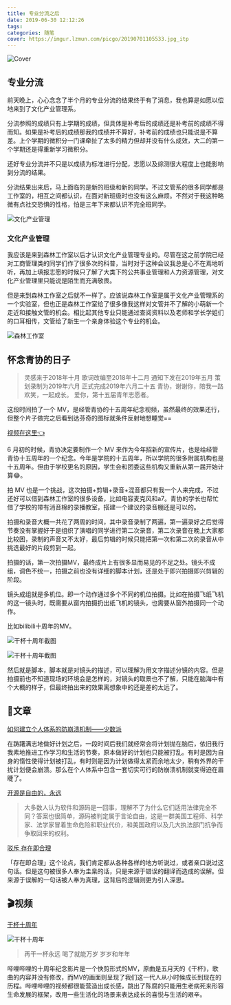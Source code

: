 ```yaml
---
title: 专业分流之后
date: 2019-06-30 12:12:26
tags: 
categories: 随笔
cover: https://imgur.lzmun.com/picgo/20190701105533.jpg_itp
---
```

![Cover](https://imgur.lzmun.com/picgo/20190701105533.jpg_itp)

## 专业分流

前天晚上，心心念念了半个月的专业分流的结果终于有了消息，我也算是如愿以偿地来到了文化产业管理系。

分流参照的成绩只有上学期的成绩，但具体是补考后的成绩还是补考前的成绩不得而知。如果是补考后的成绩那我的成绩并不算好，补考前的成绩也只能说是不算差。上个学期的微积分一门课牵扯了太多的精力但却并没有什么成效，大二的第一个学期还是得重新学习微积分。

还好专业分流并不只是以成绩为标准进行分配，志愿以及综测很大程度上也能影响到分流的结果。

分流结果出来后，马上面临的是新的班级和新的同学。不过文管系的很多同学都是工作室的，相互之间都认识，在面对新班级时也没有这么麻烦。不然对于我这种略微有点社交恐惧的性格，怕是三年下来都认识不完全班同学。

![文化产业管理](https://imgur.lzmun.com/picgo/20190630234220.jpg_itp)

### 文化产业管理

我应该是来到森林工作室以后才认识文化产业管理专业的。尽管在这之前学院已经对工商管理类的同学们作了很多次的科普，当时对于这种会议我总是心不在焉地听听，再加上填报志愿的时候只了解了大类下的公共事业管理和人力资源管理，对文化产业管理里只能说是陌生而充满敬畏。

但是来到森林工作室之后就不一样了。应该说森林工作室是属于文化产业管理系的一个实验室，但也正是森林工作室给了很多像我这样对文管并不了解的小萌新一个走近和接触文管的机会。相比起其他专业只能通过查阅资料以及老师和学长学姐们的口耳相传，文管给了新生一个亲身体验这个专业的机会。

![森林工作室](https://imgur.lzmun.com/picgo/20190701012557.jpg_itp)

## 怀念青协的日子

> 灵感来于2018年十月
> 歌词改编至2018年十二月
> 通知下发在2019年五月
> 策划录制为2019年六月
> 正式完成2019年六月二十五
> 青协，谢谢你，陪我一路欢笑，一起成长。
> 爱你，第十五届青年志愿者。

这段时间拍了一个 MV，是经管青协的十五周年纪念视频，虽然最终的效果还行，但整个片子做完之后看到达芬奇的图标就条件反射地想睡觉==

[视频在这里👈](https://www.bilibili.com/video/av56764936/)

6 月初的时候，青协决定要制作一个 MV 来作为今年招新的宣传片，也是给经管青协十五周年的一个纪念。今年是学院的十五周年，所以学院的很多附属机构也是十五周年。但由于学校更名的原因，学生会和团委这些机构又重新从第一届开始计算😂。

拍 MV 也是一个挑战，这次拍摄+剪辑+录音+混音都只有我一个人来完成，不过还好可以借到森林工作室的很多设备，比如电容麦克风和a7。青协的学长也帮忙借了学校的带有消音棉的录播教室，搭建一个建议的录音棚还是可以的。

拍摄和录音大概一共花了两周的时间，其中录音录制了两遍，第一遍录好之后觉得节奏没有掌握好于是组织了演唱的同学进行第二次录音，第二次录音在晚上大家都比较困，录制的声音又不太好，最后剪辑的时候只能把第一次和第二次的录音从中挑选最好的片段剪到一起。

拍摄的话，第一次拍摄MV，最终成片上有很多显而易见的不足之处。镜头不成组，调色不统一，拍摄之前也没有详细的脚本计划，还是处于即兴拍摄即兴剪辑的阶段。

镜头成组就是多机位。即一个动作通过多个不同的机位拍摄。比如在拍摄飞纸飞机的这一镜头时，既需要从窗内拍摄扔出纸飞机的镜头，也需要从窗外拍摄同一个动作。

比如bilibili十周年的MV。

![干杯十周年截图](https://imgur.lzmun.com/picgo/20190701004250.png_itp)

![干杯十周年截图](https://imgur.lzmun.com/picgo/20190701004403.png_itp)

然后就是脚本，脚本就是对镜头的描述，可以理解为用文字描述分镜的内容。但是拍摄前也不知道现场的环境会是怎样的，对镜头的取景也不了解，只能在脑海中有个大概的样子，但最终拍出来的效果离想象中的还是差的太远了。

## 📜文章

[如何建立个人体系的防崩溃机制——少数派](https://sspai.com/post/55341)

在踌躇满志地做好计划之后，一段时间后我们就经常会将计划抛在脑后，依旧我行我素地推进工作学习和生活的节奏，原本做好的计划也只能被打乱。有时是因为自身的惰性使得计划被打乱，有时则是因为计划做得太紧而余地太少，稍有外界的干扰计划便会崩溃。那么在个人体系中包含一套切实可行的防崩溃机制就变得迫在眉睫了。

[开源是自由的，永远](https://jhuo.ca/post/opensource_freedom_forever/)

> 大多数人认为软件和源码是一回事，理解不了为什么它们适用法律完全不同？答案也很简单，源码被判定属于言论自由，这是一群美国工程师、科学家、法学家冒着生命危险和职业代价，和美国政府以及几大执法部门抗争而争取回来的权利。

[驳斥 存在即合理](https://www.itypen.com/2019/06/25/refuting-existence-is-reasonable/)

「存在即合理」这个论点，我们肯定都从各种各样的地方听说过，或者亲口说过这句话。但是这句被很多人奉为圭臬的话，只是来源于错误的翻译而造成的误解。但来源于误解的一句话被人奉为真理，这背后的逻辑则更为引人深思。

## 🎬视频

[干杯十周年](https://www.bilibili.com/video/av56315372/)

![干杯十周年](https://imgur.lzmun.com/picgo/20190701004403.png_itp)

> 再干一杯永远
> 喝了就能万岁
> 岁岁和年年

哔哩哔哩的十周年纪念影片是一个快剪形式的MV，原曲是五月天的《干杯》，歌曲的内容并没有修改，而MV的画面则呈现了我们这一代人从小时候成长到现在的历程。哔哩哔哩的视频都很能营造出成长感，跳出了陈腐的只能用生老病死来形容生命发展的框架，改用一些生活化的场景来表达成长的喜悦与生活的艰辛。
